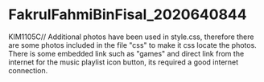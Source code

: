 # FakrulFahmiBinFisal_2020640844
KIM1105C//
Additional photos have been used in style.css, therefore there are some photos included in the file "css" to make it css locate the photos.
There is some embedded link such as "games" and direct link from the internet for the music playlist icon button, its required a good internet connection.
